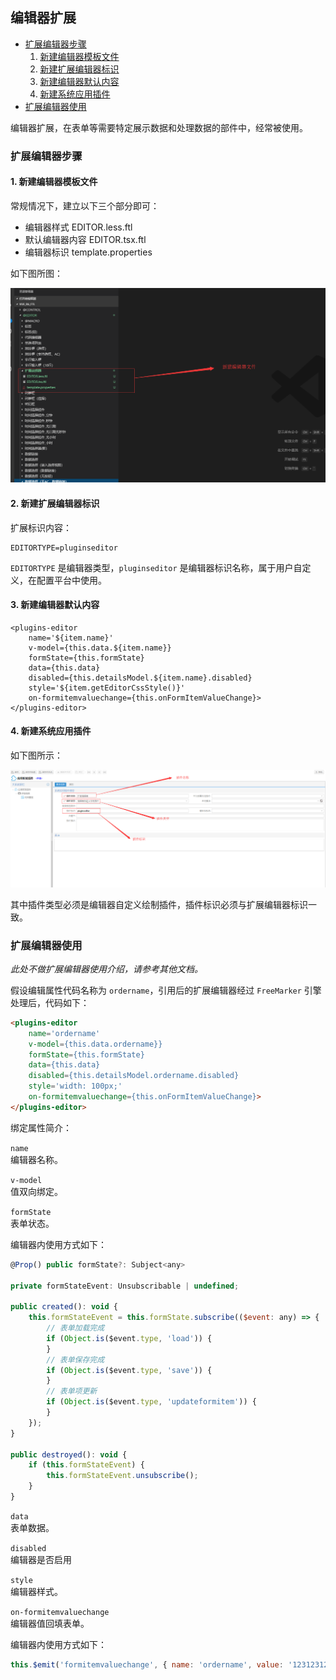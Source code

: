## 编辑器扩展


* [扩展编辑器步骤](#扩展编辑器步骤)
    1. [新建编辑器模板文件](#1-新建编辑器模板文件)
    2. [新建扩展编辑器标识](#2-新建扩展编辑器标识)
    3. [新建编辑器默认内容](#3-新建编辑器默认内容)
    4. [新建系统应用插件](#4-新建系统应用插件)
* [扩展编辑器使用](#扩展编辑器使用)


编辑器扩展，在表单等需要特定展示数据和处理数据的部件中，经常被使用。


### 扩展编辑器步骤


#### 1. 新建编辑器模板文件

常规情况下，建立以下三个部分即可：
- 编辑器样式 EDITOR.less.ftl
- 默认编辑器内容 EDITOR.tsx.ftl
- 编辑器标识 template.properties

如下图所图：

![编辑器文件](/imgs/plugins-editor/editor-files.png)



#### 2. 新建扩展编辑器标识

扩展标识内容：

```freemarker
EDITORTYPE=pluginseditor
```
`EDITORTYPE` 是编辑器类型，`pluginseditor` 是编辑器标识名称，属于用户自定义，在配置平台中使用。


#### 3. 新建编辑器默认内容

```freemarker
<plugins-editor 
    name='${item.name}' 
    v-model={this.data.${item.name}} 
    formState={this.formState} 
    data={this.data} 
    disabled={this.detailsModel.${item.name}.disabled} 
    style='${item.getEditorCssStyle()}'   
    on-formitemvaluechange={this.onFormItemValueChange}>
</plugins-editor>
```


#### 4. 新建系统应用插件

如下图所示：

![系统应用插件](/imgs/plugins-editor/plugins-editor.png)

其中插件类型必须是编辑器自定义绘制插件，插件标识必须与扩展编辑器标识一致。



### 扩展编辑器使用


*此处不做扩展编辑器使用介绍，请参考其他文档。*


假设编辑属性代码名称为  `ordername`，引用后的扩展编辑器经过 `FreeMarker` 引擎处理后，代码如下：
```html
<plugins-editor 
    name='ordername' 
    v-model={this.data.ordername}} 
    formState={this.formState} 
    data={this.data} 
    disabled={this.detailsModel.ordername.disabled} 
    style='width: 100px;'   
    on-formitemvaluechange={this.onFormItemValueChange}>
</plugins-editor>
```

绑定属性简介：

`name` <br>
编辑器名称。

`v-model`<br>
值双向绑定。

`formState`<br>
表单状态。

编辑器内使用方式如下：
```javascript
@Prop() public formState?: Subject<any>

private formStateEvent: Unsubscribable | undefined;

public created(): void {
    this.formStateEvent = this.formState.subscribe(($event: any) => {
        // 表单加载完成
        if (Object.is($event.type, 'load')) {
        }
        // 表单保存完成
        if (Object.is($event.type, 'save')) {
        }
        // 表单项更新
        if (Object.is($event.type, 'updateformitem')) {
        }
    });
}

public destroyed(): void {
    if (this.formStateEvent) {
        this.formStateEvent.unsubscribe();
    }
}
```
`data` <br>
表单数据。


`disabled` <br>
编辑器是否启用

`style` <br>
编辑器样式。

`on-formitemvaluechange` <br>
编辑器值回填表单。

编辑器内使用方式如下：
```javascript
this.$emit('formitemvaluechange', { name: 'ordername', value: '123123123132132132' });
```